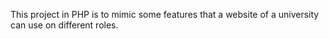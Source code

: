 This project in PHP is to mimic some features that a website of a university can use on different roles.
